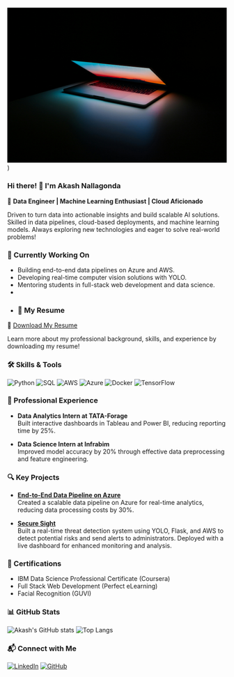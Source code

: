 ![Banner](https://github.com/Akash346/ban/blob/main/Banner.jpg))
### Hi there! 👋 I'm Akash Nallagonda

🚀 **Data Engineer | Machine Learning Enthusiast | Cloud Aficionado**

Driven to turn data into actionable insights and build scalable AI solutions. Skilled in data pipelines, cloud-based deployments, and machine learning models. Always exploring new technologies and eager to solve real-world problems!

### 🌟 Currently Working On
- Building end-to-end data pipelines on Azure and AWS.
- Developing real-time computer vision solutions with YOLO.
- Mentoring students in full-stack web development and data science.
- 
- ### 📄 My Resume

🔗 [Download My Resume](./AKASH_NALLAGONDA_RESUME.pdf)

Learn more about my professional background, skills, and experience by downloading my resume!


### 🛠️ Skills & Tools

![Python](https://img.shields.io/badge/Python-3776AB?style=for-the-badge&logo=python&logoColor=white)
![SQL](https://img.shields.io/badge/SQL-4479A1?style=for-the-badge&logo=postgresql&logoColor=white)
![AWS](https://img.shields.io/badge/AWS-232F3E?style=for-the-badge&logo=amazonaws&logoColor=white)
![Azure](https://img.shields.io/badge/Azure-0078D4?style=for-the-badge&logo=microsoftazure&logoColor=white)
![Docker](https://img.shields.io/badge/Docker-2496ED?style=for-the-badge&logo=docker&logoColor=white)
![TensorFlow](https://img.shields.io/badge/TensorFlow-FF6F00?style=for-the-badge&logo=tensorflow&logoColor=white)

### 💼 Professional Experience

- **Data Analytics Intern at TATA-Forage**  
   Built interactive dashboards in Tableau and Power BI, reducing reporting time by 25%.

- **Data Science Intern at Infrabim**  
   Improved model accuracy by 20% through effective data preprocessing and feature engineering.

### 🔍 Key Projects

- **[End-to-End Data Pipeline on Azure](https://github.com/Akash346/END-TO-END-PIPELINE)**  
   Created a scalable data pipeline on Azure for real-time analytics, reducing data processing costs by 30%.

- **[Secure Sight](https://bojadlabalaji.github.io/SecureSight/)**  
   Built a real-time threat detection system using YOLO, Flask, and AWS to detect potential risks and send alerts to administrators. Deployed with a live dashboard for enhanced monitoring and analysis.

### 📜 Certifications
- IBM Data Science Professional Certificate (Coursera)
- Full Stack Web Development (Perfect eLearning)
- Facial Recognition (GUVI)

### 📊 GitHub Stats

![Akash's GitHub stats](https://github-readme-stats.vercel.app/api?username=Akash346&show_icons=true&theme=radical)
![Top Langs](https://github-readme-stats.vercel.app/api/top-langs/?username=Akash346&layout=compact&theme=radical)

### 📬 Connect with Me

[![LinkedIn](https://img.shields.io/badge/-LinkedIn-blue?style=flat&logo=Linkedin&logoColor=white)](https://www.linkedin.com/in/akash-nallagonda/)
[![GitHub](https://img.shields.io/badge/-GitHub-black?style=flat&logo=github&logoColor=white)](https://github.com/Akash346)


